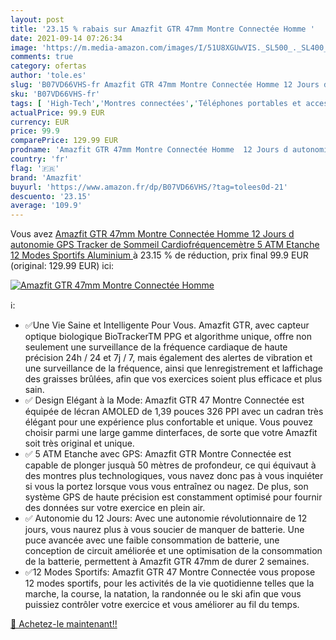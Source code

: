 ```yaml
---
layout: post
title: '23.15 % rabais sur Amazfit GTR 47mm Montre Connectée Homme '
date: 2021-09-14 07:26:34
image: 'https://m.media-amazon.com/images/I/51U8XGUwVIS._SL500_._SL400_.jpg'
comments: true
category: ofertas
author: 'tole.es'
slug: 'B07VD66VHS-fr Amazfit GTR 47mm Montre Connectée Homme 12 Jours d...'
sku: 'B07VD66VHS-fr'
tags: [ 'High-Tech','Montres connectées','Téléphones portables et accessoires','amazfit', ]
actualPrice: 99.9 EUR
currency: EUR
price: 99.9
comparePrice: 129.99 EUR
prodname: 'Amazfit GTR 47mm Montre Connectée Homme  12 Jours d autonomie  GPS  Tracker de Sommeil  Cardiofréquencemètre  5 ATM Etanche  12 Modes Sportifs Aluminium  '
country: 'fr'
flag: '🇫🇷'
brand: 'Amazfit'
buyurl: 'https://www.amazon.fr/dp/B07VD66VHS/?tag=tolees0d-21'
descuento: '23.15'
average: '109.9'
---
```


Vous avez [Amazfit GTR 47mm Montre Connectée Homme  12 Jours d autonomie  GPS  Tracker de Sommeil  Cardiofréquencemètre  5 ATM Etanche  12 Modes Sportifs Aluminium  ](https://www.amazon.fr/dp/B07VD66VHS/?tag=tolees0d-21)  à  23.15 % de réduction, prix final  99.9 EUR (original: 129.99 EUR) ici:

[![Amazfit GTR 47mm Montre Connectée Homme ](https://m.media-amazon.com/images/I/51U8XGUwVIS._SL500_._SL400_.jpg)](https://www.amazon.fr/dp/B07VD66VHS/?tag=tolees0d-21)

ℹ️:

- ✅Une Vie Saine et Intelligente Pour Vous. Amazfit GTR, avec capteur optique biologique BioTrackerTM PPG et algorithme unique, offre non seulement une surveillance de la fréquence cardiaque de haute précision 24h / 24 et 7j / 7, mais également des alertes de vibration et une surveillance de la fréquence, ainsi que lenregistrement et laffichage des graisses brûlées, afin que vos exercices soient plus efficace et plus sain.
- ✅ Design Elégant à la Mode: Amazfit GTR 47 Montre Connectée est équipée de lécran AMOLED de 1,39 pouces 326 PPI avec un cadran très élégant pour une expérience plus confortable et unique. Vous pouvez choisir parmi une large gamme dinterfaces, de sorte que votre Amazfit soit très original et unique.
- ✅ 5 ATM Etanche avec GPS: Amazfit GTR Montre Connectée est capable de plonger jusquà 50 mètres de profondeur, ce qui équivaut à des montres plus technologiques, vous navez donc pas à vous inquiéter si vous la portez lorsque vous vous entraînez ou nagez. De plus, son système GPS de haute précision est constamment optimisé pour fournir des données sur votre exercice en plein air.
- ✅ Autonomie du 12 Jours: Avec une autonomie révolutionnaire de 12 jours, vous naurez plus à vous soucier de manquer de batterie. Une puce avancée avec une faible consommation de batterie, une conception de circuit améliorée et une optimisation de la consommation de la batterie, permettent à Amazfit GTR 47mm de durer 2 semaines.
- ✅12 Modes Sportifs: Amazfit GTR 47 Montre Connectée vous propose 12 modes sportifs, pour les activités de la vie quotidienne telles que la marche, la course, la natation, la randonnée ou le ski afin que vous puissiez contrôler votre exercice et vous améliorer au fil du temps.

[🛒 Achetez-le maintenant!!](https://www.amazon.fr/dp/B07VD66VHS/?tag=tolees0d-21)
